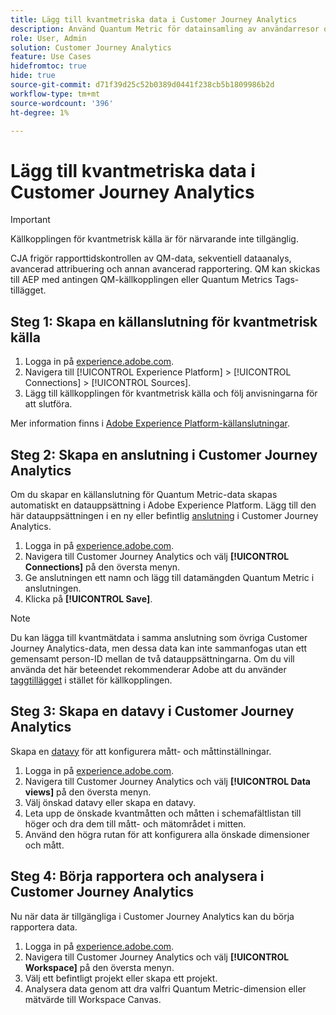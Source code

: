 ```yaml
---
title: Lägg till kvantmetriska data i Customer Journey Analytics
description: Använd Quantum Metric för datainsamling av användarresor och beteenden, och utnyttja sedan CJA från insamlade data för att få djupare insikter.
role: User, Admin
solution: Customer Journey Analytics
feature: Use Cases
hidefromtoc: true
hide: true
source-git-commit: d71f39d25c52b0389d0441f238cb5b1809986b2d
workflow-type: tm+mt
source-wordcount: '396'
ht-degree: 1%

---
```


# Lägg till kvantmetriska data i Customer Journey Analytics

>[!IMPORTANT]
>
>Källkopplingen för kvantmetrisk källa är för närvarande inte tillgänglig.

CJA frigör rapporttidskontrollen av QM-data, sekventiell dataanalys, avancerad attribuering och annan avancerad rapportering.  QM kan skickas till AEP med antingen QM-källkopplingen eller Quantum Metrics Tags-tillägget.

## Steg 1: Skapa en källanslutning för kvantmetrisk källa

1. Logga in på [experience.adobe.com](https://experience.adobe.com).
1. Navigera till [!UICONTROL Experience Platform] > [!UICONTROL Connections] > [!UICONTROL Sources].
1. Lägg till källkopplingen för kvantmetrisk källa och följ anvisningarna för att slutföra.

Mer information finns i [Adobe Experience Platform-källanslutningar](https://experienceleague.adobe.com/en/docs/experience-platform/sources/home).

## Steg 2: Skapa en anslutning i Customer Journey Analytics

Om du skapar en källanslutning för Quantum Metric-data skapas automatiskt en datauppsättning i Adobe Experience Platform. Lägg till den här datauppsättningen i en ny eller befintlig [anslutning](/help/connections/overview.md) i Customer Journey Analytics.

1. Logga in på [experience.adobe.com](https://experience.adobe.com).
1. Navigera till Customer Journey Analytics och välj **[!UICONTROL Connections]** på den översta menyn.
1. Ge anslutningen ett namn och lägg till datamängden Quantum Metric i anslutningen.
1. Klicka på **[!UICONTROL Save]**.

>[!NOTE]
>Du kan lägga till kvantmätdata i samma anslutning som övriga Customer Journey Analytics-data, men dessa data kan inte sammanfogas utan ett gemensamt person-ID mellan de två datauppsättningarna. Om du vill använda det här beteendet rekommenderar Adobe att du använder [taggtillägget](https://experienceleague.adobe.com/en/docs/experience-platform/destinations/catalog/analytics/quantum-metric) i stället för källkopplingen.

## Steg 3: Skapa en datavy i Customer Journey Analytics

Skapa en [datavy](/help/data-views/data-views.md) för att konfigurera mått- och måttinställningar.

1. Logga in på [experience.adobe.com](https://experience.adobe.com).
1. Navigera till Customer Journey Analytics och välj **[!UICONTROL Data views]** på den översta menyn.
1. Välj önskad datavy eller skapa en datavy.
1. Leta upp de önskade kvantmåtten och måtten i schemafältlistan till höger och dra dem till mått- och mätområdet i mitten.
1. Använd den högra rutan för att konfigurera alla önskade dimensioner och mått.

## Steg 4: Börja rapportera och analysera i Customer Journey Analytics

Nu när data är tillgängliga i Customer Journey Analytics kan du börja rapportera data.

1. Logga in på [experience.adobe.com](https://experience.adobe.com).
1. Navigera till Customer Journey Analytics och välj **[!UICONTROL Workspace]** på den översta menyn.
1. Välj ett befintligt projekt eller skapa ett projekt.
1. Analysera data genom att dra valfri Quantum Metric-dimension eller mätvärde till Workspace Canvas.
